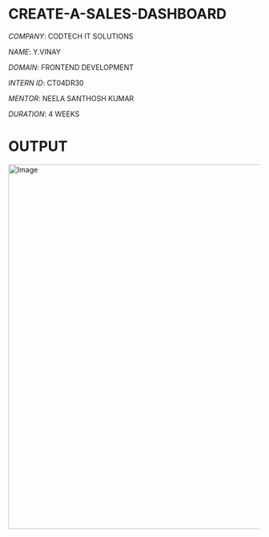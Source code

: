 # CREATE-A-SALES-DASHBOARD

*COMPANY*: CODTECH IT SOLUTIONS

*NAME*: Y.VINAY

*DOMAIN*: FRONTEND DEVELOPMENT

*INTERN ID*: CT04DR30

*MENTOR*: NEELA SANTHOSH KUMAR

*DURATION*: 4 WEEKS

# OUTPUT
<img width="1366" height="727" alt="Image" src="https://github.com/user-attachments/assets/12104b0d-2569-4d33-b796-d7df0f1c9cc4" />
